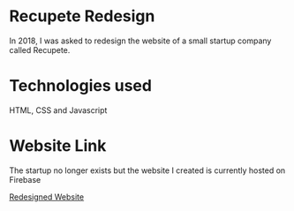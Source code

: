 # Recupete Redesign
In 2018, I was asked to redesign the website of a small startup company called Recupete.

# Technologies used
HTML, CSS and Javascript

# Website Link
The startup no longer exists but the website I created is currently hosted on Firebase

[Redesigned Website](https://recupete-redesign.web.app)

